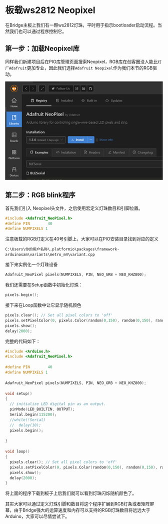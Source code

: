 # 板载ws2812 Neopixel

在Bridge主板上我们有一颗ws2812灯珠，平时用于指示bootloader启动流程。当然我们也可以通过程序控制它。

## 第一步：加载Neopixel库

同样我们新建项目后在PIO库管理页面搜索Neopixel，RGB库在创客圈没人能比`灯厂Adafruit`更加专业，因此我们选择`Adafruit Neopixel`作为我们本节的RGB驱动。

![1572590310146](images/1572590310146.png)



## 第二步：RGB blink程序

首先我们引入 Neopixel头文件，之后使用宏定义灯珠数目和引脚位置。

```c++
#include <Adafruit_NeoPixel.h>
#define PIN        40
#define NUMPIXELS 1
```

注意板载的RGB灯定义在40号引脚上，大家可以在PIO安装目录找到对应的定义

`C:\Users\你的用户名称\.platformio\packages\framework-arduinosam\variants\metro_m4\variant.cpp`

接下来实例化一个灯珠设备

```c++
Adafruit_NeoPixel pixels(NUMPIXELS, PIN, NEO_GRB + NEO_KHZ800);
```

我们还需要在Setup函数中初始化灯珠：

```c++
pixels.begin();
```

接下来在Loop函数中让它显示随机颜色

```c++
pixels.clear(); // Set all pixel colors to 'off'
pixels.setPixelColor(0, pixels.Color(random(0,150), random(0,150), random(0,150)));
pixels.show();
delay(2000);
```

完整的代码如下：

```c++
#include <Arduino.h>
#include <Adafruit_NeoPixel.h>

#define PIN        40
#define NUMPIXELS 1

Adafruit_NeoPixel pixels(NUMPIXELS, PIN, NEO_GRB + NEO_KHZ800);

void setup()
{
  // initialize LED digital pin as an output.
  pinMode(LED_BUILTIN, OUTPUT);
  Serial.begin(115200);
  //while(!Serial)
  //  delay(10);
  pixels.begin();
  
}

void loop()
{
  pixels.clear(); // Set all pixel colors to 'off'
  pixels.setPixelColor(0, pixels.Color(random(0,150), random(0,150), random(0,150)));
  pixels.show();
  delay(2000);
}
```

将上面的程序下载到板子上后我们就可以看到灯珠闪烁随机颜色了。

其实大家可以通过定义灯珠引脚和数目将这个程序扩展到RGB灯条或者矩阵屏幕，由于Bridge强大的运算速度和内存可以支持的RGB灯珠数目将远远大于Arduino，大家可以尽情尝试下。


